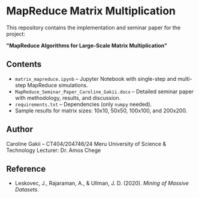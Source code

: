 # MapReduce Matrix Multiplication

This repository contains the implementation and seminar paper for the project:

**"MapReduce Algorithms for Large-Scale Matrix Multiplication"**

## Contents

- `matrix_mapreduce.ipynb` – Jupyter Notebook with single-step and multi-step MapReduce simulations.
- `MapReduce_Seminar_Paper_Caroline_Gakii.docx` – Detailed seminar paper with methodology, results, and discussion.
- `requirements.txt` – Dependencies (only `numpy` needed).
- Sample results for matrix sizes: 10x10, 50x50, 100x100, and 200x200.

## Author
Caroline Gakii – CT404/204746/24
Meru University of Science & Technology
Lecturer: Dr. Amos Chege

## Reference
- Leskovec, J., Rajaraman, A., & Ullman, J. D. (2020). *Mining of Massive Datasets*.
